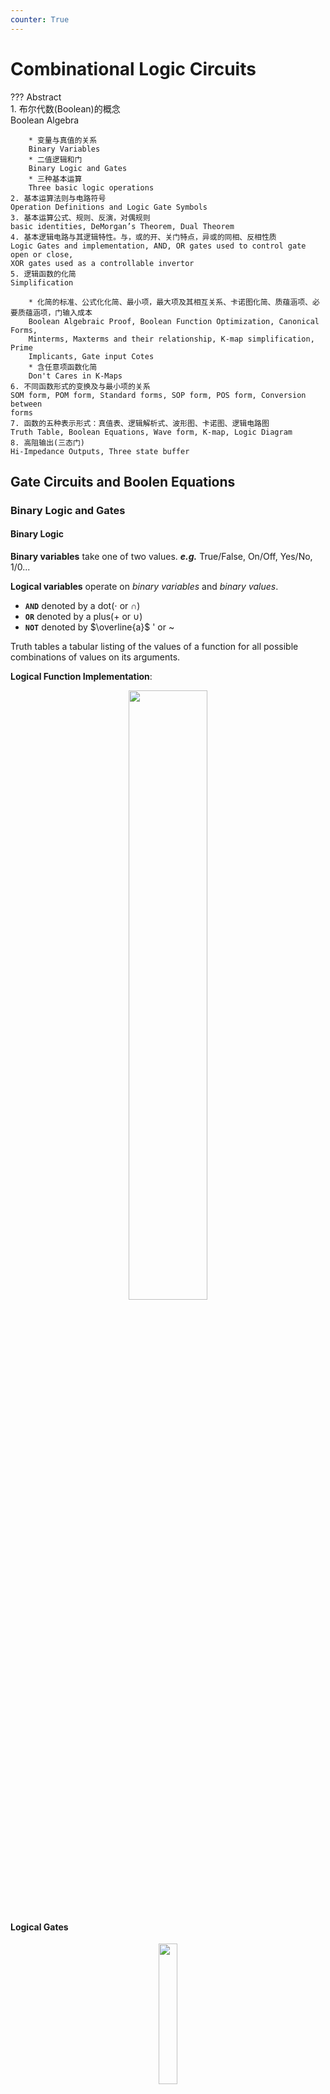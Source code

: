```yaml
---
counter: True  
---
```


# **Combinational Logic Circuits**

??? Abstract  
    1. 布尔代数(Boolean)的概念  
    Boolean Algebra   

        * 变量与真值的关系  
        Binary Variables  
        * 二值逻辑和门  
        Binary Logic and Gates
        * 三种基本运算  
        Three basic logic operations
    2. 基本运算法则与电路符号  
    Operation Definitions and Logic Gate Symbols
    3. 基本运算公式、规则、反演，对偶规则  
    basic identities, DeMorgan’s Theorem, Dual Theorem
    4. 基本逻辑电路与其逻辑特性。与，或的开、关门特点，异或的同相、反相性质    
    Logic Gates and implementation, AND, OR gates used to control gate open or close, 
    XOR gates used as a controllable invertor
    5. 逻辑函数的化简  
    Simplification

        * 化简的标准、公式化化简、最小项，最大项及其相互关系、卡诺图化简、质蕴涵项、必要质蕴涵项，门输入成本  
        Boolean Algebraic Proof, Boolean Function Optimization, Canonical Forms, 
        Minterms, Maxterms and their relationship, K-map simplification, Prime 
        Implicants, Gate input Cotes
        * 含任意项函数化简  
        Don't Cares in K-Maps
    6. 不同函数形式的变换及与最小项的关系    
    SOM form, POM form, Standard forms, SOP form, POS form, Conversion between 
    forms
    7. 函数的五种表示形式：真值表、逻辑解析式、波形图、卡诺图、逻辑电路图  
    Truth Table, Boolean Equations, Wave form, K-map, Logic Diagram
    8. 高阻输出(三态门)  
    Hi-Impedance Outputs, Three state buffer

## **Gate Circuits and Boolen Equations**

### **Binary Logic and Gates**

#### Binary Logic

**Binary variables** take one of two values. ***e.g.*** True/False, On/Off, Yes/No, 1/0...  

**Logical variables** operate on *binary variables* and *binary values*.  
 
* **`AND`** denoted by a dot($\cdot$ or $\cap$)  
* **`OR`** denoted by a plus(+ or $\cup$)  
* **`NOT`** denoted by $\overline{a}$ ' or ~  

Truth tables a tabular listing of the values of a function for all possible combinations of values on its arguments.  

**Logical Function Implementation**:  
<div align=center> <img src="https://s2.loli.net/2022/09/21/ajembUl5EJZYKVB.png" width = 50%/> </div>  

#### **Logical Gates**

<div align=center> <img src="https://s2.loli.net/2022/09/21/UGSpbogHJDCtw6Y.png" width = 24%/> </div>  

* PMOS / NMOS
    上面的是 PMOS, 下面是 NMOS.  PMOS 是 P 断 N 通, NMOS 是 N 断 P 通.  

![20220921112516](https://s2.loli.net/2022/09/21/A8mMPf93slIwQp2.png)  
详见 [ICS notes](http://note.hobbitqia.cc/ICS/ICS-3/#the-not-gateinverter)  

<u>***NAND/NOR*** 才是最基本的, 他们可以独立实现 ***OR AND NOT***.</u>   

!!! Question
    * 能不能把两个逻辑门的输出接在一起?(如 NAND 和 NOT 的输出)?   
    -> 可能一个输出是 1, 一个输出是 0. 短路, 芯片烧掉, 冒烟.  
    * 能不能把 NOT 门中变为 X 和 Y 两个输入分别对应 CMOS 和 NMOS?  
    ->不能. 当 X,Y=1,0 时上下都接通, 短路. 当 X,Y=0,1 时输出角处于 HZ(高阻态).   
    三态门允许器件输出这样的结果.  

**Logical Gate Symbols and Behavior**  

![20220922193356](https://s2.loli.net/2022/09/22/hE4oT8SAjmvHGs6.png)

**waveform behavior in time:**   

<div align=center> <img src="https://s2.loli.net/2022/09/22/S2yv7DOTUtJHGrc.png" width = 40%/> </div>  

!!! Note
    注意竖向关系. 结果在输入改变的时候改变. 最好用直尺铅笔画出竖向虚线.  

**Gate Delay**  
In actual physical gates, if one or more input changes causes the output to change, the output change does not occur instantaneously.    
The delay between an input change(s) and the resulting output change is the gate delay denoted by tG.   
很多时候我们会做 tradeoff, 使用更昂贵的器材来获得更小的 delay.  

!!! Note
    只有真值表是唯一, 确定的. 但公式, 原理图可以有多种形式.  

### **Boolen Algebra**

![[ppt16]](https://s2.loli.net/2022/09/22/2q9jhpVlHw3JdWQ.png)

(左右公式是对偶的)

**precedence**: parentheses > NOT > AND > OR   

The **dual** of an algebraic expression is obtained by interchanging + and · and interchanging 0’s and 1’s.   
对偶式可以用于函数化简.  
**注: 非不变!**  
**self-dual**: the dual expression = the original expression.  

??? Example "Boolean Algebraic Proofs 1"
    AB + A'C + BC = AB + A'C (Consensus Theorem)  
    Justification 1: 			1 . X = X  
    Justification 2: 			 
    X + X’ = 1  
    原式 = AB + A’C + ABC + A’BC 	X(Y + Z) = XY + XZ (Distributive Law)   
    = AB + ABC + A’C + A’BC  	X + Y = Y + X (Commutative Law)  
    = AB . 1 + ABC + A’C . 1 + A’C . B X . 1 = X, X . Y = Y  . X (Commutative Law)  
    = AB (1 + C) + A’C (1 + B)  X(Y + Z) = XY +XZ (Distributive Law)  
    = AB . 1 + A’C . 1 = AB + A’C	X . 1 = X      
    最好将每一步用的公式写出来    

??? Example "Boolean Algebraic Proofs 2"
    (X+Y)'Z + XY' = Y'(X+Z)
    原式 = X’ Y’ Z + X Y’ (A + B)’ = A’ . B’ (DeMorgan’s Law)  
    = Y’ X’ Z + Y’ X A . B = B . A (Commutative Law)  
    = Y’ (X’ Z + X)  A(B + C) = AB + AC (Distributive Law)  
    = Y’ (X’ + X)(Z + X) A + BC = (A + B)(A + C) (Distributive Law)  
    = Y’ . 1 . (Z + X)        A + A’ = 1
    = Y’ (X + Z)		1 . A = A, A + B = B + A (Commutative Law)  
    <u>**留意定理 15**</u>

??? Example "Boolean Algebraic Proofs 3"
    <div align=center> <img src="https://s2.loli.net/2022/09/22/BjRTKiAuZDbUqOn.png" width = 80%/> </div>   

**Complementing Functions**  
Use Demorgan's Theroem  

* interchange AND and OR operators.  
* complement each constant value and literal.  

!!! Note
    对比反函数和对偶函数.  

### **Canonical Forms**

任何逻辑函数, 可以写为 Sum of Minterms(SOM) or Product of Maxterms(POM).   

#### **Maxterm and Minterm**

* **Minterms**    
Minterms are ***AND*** terms with each variable present in either true or complemented form.(每个变量都会出现且只出现一次)  
n variables -> $2^n$ minterms  

* **Maxterms**  
Maxterms are ***OR*** terms with each variable present in either true or complemented form.(每个变量都会出现且只出现一次)  
n variables -> $2^n$ maxterms   

!!! Example
    |Index|Minterm|Maxterm|
    |:-|-|-|
    |0|$\overline x\ \overline y$|$x+y$|
    |1|$\overline x\ y$|$x+\overline y$|
    |2|$x\ \overline y$|$\overline x+y$|
    |3|$x\ y$|$\overline x+\overline y$|  

    The **index** is important for describing which variables in the terms are true and which are complemented.  
    index 就是对应使得 minterm = 1 的唯一的取值. ***e.g.*** index = 1 means only when x = 0, y = 1 then $\overline{x} y = 1$  
    maxterm 与 minterm 对偶, 所以 index 是使得 maxterm = 0 的唯一的取值.  
    如 index = 1, 则 minterm 里对应的字母应为原变量, maxterm 里的字母应为反变量.  
    Note that the **Standard Order** of variables: usually **alphabetically**.  

We find that $m_i = \overline{M_i}$.   

* We can implement any function by "ORing" the minterms corresponding to "1" entries in the function table. These are called the **minterms of the function**.   

    !!! Example "Minterm Function Example"
        <div align=center> <img src="https://s2.loli.net/2022/10/03/5bwIshKzpYTXyqc.png" width = 60%/> </div>   
        it can also be written as $\sum m(1,4,7) = \sum(1,4,7)$. 
* We can implement any function by "ANDing" the maxterms corresponding to "0" entries in the function table. These are called the **maxterms of the function**.   

    !!! Example "Maxterm Function Example"
        <div align=center> <img src="https://s2.loli.net/2022/10/03/3BMYe2q1naJ5Aro.png" width = 60%/> </div> 
        it can also be written as $\prod M(0, 2, 3, 5, 7) = \prod(0, 2, 3, 5, 7)$

#### **Canonical Forms**

* **Canonical Sum of Minterms**   
Boolen function -> Sum of Minterms: expand all terms first to explicitly list all minterms. Do this by "ANDing" any term missing a variable v with a term $(v+\overline{v})$.   

    !!! Example "$F=A+\overline{B} C$"
        F = A(B + B’)(C + C’) + (A + A’) B’ C   
        = ABC + ABC’ + AB’C + AB’C’ + AB’C + A’B’C  
        = ABC + ABC’ + AB’C + AB’C’ + A’B’C  
        = m7 + m6 + m5 + m4 + m1 = m1 + m4 + m5 + m6 + m7   

* **Canonical Product of Maxterms**  
The method for Maxterms is similar, just "ORing" terms missing variables v with a term equal $v\cdot \overline{v}$ then applying the distributive law.  

    !!! Example "$f(A,B,C)=A\overline C + BC+\overline A \overline B$"
        <div align=center> <img src="https://s2.loli.net/2022/10/03/Fx29YWlHMsjebiI.png" width = 60%/> </div> 

**Function Complements**  
The complement of a function expressed as a sum of minterms is constructed by selecting the minterms missing in the sum-of-minterms canonical forms.   
每一个 minterm 要么在函数里, 要么在其反函数里. 求函数的反函数, 只需要所有minterms 去掉原函数中存在的 minterms 即可.  

***e.g.*** $F(x,y,z)=\sum_m(1,3,5,7)$ then $\overline F(x,y,z) = \sum_m(0,2,4,6)$  
It also can be writed as $\overline F= \overline m_1 \cdot \overline m_3 \cdot \overline m_5 \cdot \overline m_7 = M_1 \cdot M_3 \cdot M_5 \cdot M_7=\prod _M(1,3,5,7)$    

!!! Note "Conversion between Forms"
    **Idea**: $F=\sum_m m_i$ while $\overline{F} = \sum_M M_i$  
    Maxterms 的求法不是很自然, 一般先求反函数的 Minterms 再将他们取反转为 Minterms.    
    
    * Find the function complement by swapping terms in the list with terms not in the list.  
    * Change from products to sums, or vice versa.  

    如上文的例子中  $F(x,y,z)=\sum_m(1,3,5,7), \overline{F}=\sum_m(0,2,4,6)$ 故 $F = \prod_M(0,2,4,6)$

**Standard Forms**  

* **Standard Sum-of-Products (SOP) form:** equations are written as an ***OR*** of ***AND*** terms.  
* **Standard Product-of-Sums (POS) form:** equations are written as an ***AND*** of ***OR*** terms

SOP and POS are **two-level** network of gates.  

* **SOP**  

    * The first level consists of n-input ***AND*** gates  
    * The second level is a single ***OR*** gate (with fewer than $2^n$ inputs)
    
!!! Info
    Standard Forms 用来做**电路实现**, 一般会进行 SOM POM 化简, 但会省略一些东西. 依然按照 Standard Order, 但每一项中不一定需要所有变量.  
    SOP POS 也被称为**两极函数**.  
    如 **SOP**: $ABD+\overline A \overline B C +B$, **POS**: $(A+B)\cdot  (A+\overline B+\overline C)\cdot  C$ 他们路径上最多只需要经过两个电路门, 这称为二级电路.  
    反观 $(AB+C)(A+C), AB\overline C+AC(A+B)$ 最多就需要经过三个电路门.
    
    * 为什么需要降低电路门的级数?   
    电路门有延迟, 经过的电路门越多延迟越大, 意味着最后电路做出来的计算机不易提高功率.  
    
!!! Example "$F = \overline A\overline  B C + A \overline B\overline  C + A\overline  B C + AB\overline C + ABC$"    
    F = A’ B’ C + A (B’ C’ + B C’ + B’ C + B C)  
      = A’ B’ C + A (B’ + B) (C’ + C)  
      = A’ B’ C + A.1.1  
      = A’ B’ C + A   
      = B’C + A

## **Circuit Optimization**

**Goal**: To obtain the simplest implementation for a given function.  

Distinct cost criteria we will use:  

* **Literal cost (L)**
* **Gate input cost (G)**
* **Gate input cost with NOTs (GN)**


### **Two-Level Optimization**

#### **Literal Cost**  

**literal** is a variable or its complement
**literal cost** is the number of literal appearances in a Boolean expression corresponding to the logic circuit diagram.  

***e.g.***  

* $F=BD+A\overline BC+ A\overline C\overline D$ its L=8  
* $F=BD+A\overline BC+ A\overline B\overline D + AB\overline C$ its L=11  

#### **Gate Input Cost**  

**Gate input costs** is the number of inputs to the gates in the implementation corresponding exactly to the given equation or equations. (G - inverters not counted, GN - inverters counted)   

For SOP and POS equations: 

* all literal appearances(L)  
* the number of terms **excluding single literal terms**, (G).  
    ***e.g.*** for A+BC its L=3 while G=1
* optionally, the number of **distinct complemented** single literals(GN).

***e.g.***   

* $F=BD +A\overline BC+A\overline C\overline D$  G=8(L)+3=11, GN=11+3=14.   
* $F=BD+A\overline BC+A\overline B\overline D+AB\overline C$ G=11+4=15, GN=15+3(only BCD)=18.  

!!! Example "Cost Criteria"
    <div align=center> <img src="https://s2.loli.net/2022/10/03/BopLzFutqDsecEX.png" width = 60%/> </div>  
    <div align=center> <img src="https://s2.loli.net/2022/10/03/LxDl5t7OEsAMcyG.png" width = 60%/> </div>  


When do we stop trying to reduce the cost?    
Do we know when we have a minimum cost?  

### **Map Manipulation**

**Karnaugh maps(K-map)**   

* A **K-map** is a collection of squares
Each square represents a minterm
* The collection of squares is a graphical representation of a Boolean function
* <u>**Adjacent squares differ in the value of one variable**</u>
* Alternative algebraic expressions for the same function are derived by recognizing patterns of squares

The **K-map** can be viewed as

* A reorganized version of the truth table
* A topologically-warped Venn diagram as used to visualize sets in algebra of sets

#### **Two-Variable Maps**

<div align=center> <img src="https://s2.loli.net/2022/10/03/RChyGE9j1mqPwAt.png" width = 65%/> </div>  

!!! Example
    |F=x+y|y=0|y=1|
    |:-|-|-|
    |x=0|0|1|
    |x=1|1|1|

    For function F(x,y), the two adjacent cells containing 1’s can be combined using the Minimization Theorem:  
    $F(x,y)=(x \ \overline y + x\ y ) + (x\ y + \overline x \ y) = x + y$

#### **Three-Variable Maps**

<div align=center> <img src="https://s2.loli.net/2022/10/03/EnfTO5gNH8Qcd4b.png" width = 65%/> </div>  

!!! Note
    注意列, <u>**要按照Gray codes的顺序排列, 即相邻两列只相差一位.**</u>  因此列标号为  00 01 11 10.  
    相邻两个小方格都只有一个变量不同.  
    可以卷起来, 即最左边一列和最右边一列

**Alternatie Map Labeling**   

<div align=center> <img src="https://s2.loli.net/2022/10/03/Ug2IQvm4Nr8beKH.png" width = 70%/> </div>  

!!! Example  
    <div align=center> <img src="https://s2.loli.net/2022/10/03/TbSH5VXt4GsWlun.png" width = 40%/> </div>  

    * 注意到 3 2 格都是 1, 因此 $\bar xy\bar z + \bar x y z = \bar xy$, 没有变化的变量可以保留, 变化了的变量可以消掉. 同理 4 5 格可化为 $x \bar y$   
    * 3 7 格: $yz$; 6 7格: $x y$; 4 6 格$: x\bar z$

**Combining Squares**

可以画 $2^n$ 大小的方形格(即一次要包括 $2^n$ 个小方格)  
For 3-variable **K-Map**:  

* One square represents a minterm with three variables  
* Two adjacent squares represent a product term with two variables  
* Four “adjacent” terms represent a product term with one variable  
* Eight “adjacent” terms is the function of all ones (no variables) = 1.  

!!! Example
    <div align=center> <img src="https://s2.loli.net/2022/10/03/pIQUXs6yvECDV9i.png" width = 75%/> </div>  

!!! Warning

    * 格雷码!  
    * 两侧可以卷起来  
    <div align=center> <img src="https://s2.loli.net/2022/10/03/xg2H4KbfnVNdePm.png" width = 15%/> </div>

<u>**化简思路: 用最大的最少的圈把所有的 1 圈完.(圈与圈之间可以有交叉)**</u>  
一定是 SOP

!!! Example
    <div align=center> <img src="https://s2.loli.net/2022/10/03/BM6bUjXRgCdixQJ.png" width = 60%/> </div>  
    

#### **Four Variable Maps** 

<div align=center> <img src="https://s2.loli.net/2022/10/03/1DsdvOBNXRCH5Uu.png" width = 75%/> </div>  

!!! Note
    注意四个角也可以卷(0 2 8 10 -> $\overline X \ \overline Z$)

!!! Example
    <div align=center> <img src="https://s2.loli.net/2022/10/03/FSBqMjN1vdlYZX6.png" width = 60%/> </div> 
    F = XZ + X'Z'  
    化简结果不唯一

#### **Don't Cares(无关项) in K-Maps**

By placing “don't cares” (an “x” entry) in the function table or map, the cost of the logic circuit may be lowered.  
如我们把 BCD 码作为输入, 有效数字 0 - 9, 如果那么 9 以上的输入组合我们不在乎输出结果, 称为无关项, 在卡诺图上画 x.    

!!! Example "BCD 5 or More"
    ![20221003112411](https://s2.loli.net/2022/10/03/jVG9YAaHBtXiT3o.png)  
    X 可圈可不圈!  

!!! Example
    Find the optimum POS solution: $F(A,B,C,D)=\sum\limits_m(3,9,11,12,13,14,15)+\sum d(1,4,6)$  
    Hint: Use $\overline F$ and complement it to get the result.  
    ans:
    F' = B' D' + A' B   (求 F' 时在卡诺图中圈空格，而不是 1)
    F = (B + D)(A + B')  

#### Systematic Simplification

* A **Prime Implicant**(质蕴含项) is a product term obtained by combining the maximum possible number of adjacent squares in the map into a rectangle with the number of squares a power of 2.  
* A prime implicant is called an **Essential Prime Implicant**(必要质蕴涵项) if it is the only prime implicant that covers (includes) one or more minterms.  

质蕴涵项是对某个 "1" 而言包括它的最大方形。对某个 "1" 而言如果它的质蕴涵项只有一个，那么它是必要的。

1. Find All Prime Implicants
2. Find Essential ones
3. 处理剩下的 1 

!!! Example
    <div align=center> <img src="https://s2.loli.net/2022/10/12/jwUZ2OLRBdvQ7EN.png" width = 60%/> </div>   
    哪些 1 只被一个质蕴含圈包围，那么他一定是必要质蕴涵项 

!!! Example
    Find all prime implicants for:  
    $G(A,B,C,D)=\sum\limits_m(0,2,3,4,7,12,13,14,15)$  
    Hint: There are *seven* prime implicants!  
    
    Prime Implicants are AB, B C' D', A' C' D', A' B' D', A' B' C, A' C D, B C D. ony AB Essential.   

### Multi-Level Circuit Optimization

两级门的延迟低，但 cost 高。

!!! Example "Transformation Examples"
    <div align=center> <img src="https://s2.loli.net/2022/10/12/gkWVdo1bscBQaJU.png" width = 60%/> </div>    

#### **Integrated Circuits**

集成电路

* **Integrated circuit** (informally, a **“chip”**) is a semiconductor crystal (most often silicon) containing the electronic components for the digital gates and storage elements which are interconnected on the chip.   
* **Terminology** - Levels of chip integration

    * *SSI (small-scale integrated)* - fewer than 10 gates
    * *MSI (medium-scale integrated)* - 10 to 100 gates
    * *LSI (large-scale  integrated)* - 100 to  thousands of gates
    * *VLSI (very large-scale integrated)* - thousands to 100s of millions of gates

* **Technology Parameters**

    * **Fan-in 扇入系数** – the number of inputs available on a gate  
    一个门的输入端的上限  
    理想情况一个门的输入可以接无数个门的输入，但实际上因为每一个门的输入端都会花费一些电流，而门输出的电流是有限的，从集成电路本身会要求一个门的输出最多能拉多少门的输入。
    * **Fan-out 扇出系数** – the number of standard loads driven by a gate output  
        一个门的输出带了很多门的输入？（像火车头带了很多车厢）  
        一个门的输出不能接到太多门的输入上去，一般会用 buffer 做缓冲  
        
        * ***e.g.*** 1 standard load equals the load contributed by the input of 1 inverter.  
        * **Transition time** - the time required for the gate output to change from H to L, $t_{HL}$, or from L to H, $t_{LH}$  
        带的门越多，上升时间就越多。
        我们会限制过渡时间，设置 maximum fan-out 
    * **Logic Levels** – the signal value ranges for 1 and 0 on the inputs and 1 and 0 on the outputs (see Figure 1-1)
    * **Noise Margin** – the maximum external noise voltage superimposed on a normal input value that will not cause an undesirable change in the circuit output
    * **Cost for a gate** - a measure of the contribution by the gate to the cost of the integrated circuit  
    Ignoring the wiring area, the gate area is roughly proportional to the gate input count.  
    * **Propagation Delay** – The time required for a change in the value of a signal to propagate from an input to an output
    * **Power Dissipation** – the amount of power drawn from the power supply and consumed by the gate

#### **Propagation Delay**  

Delay is usually measured at the 50% point with respect to the H and L output voltage levels.  
High-to-low ($t_{PHL}$) and low-to-high ($t_{PLH}$) output signal changes may have different propagation delays.  
注意 HL/PL 指的是**输出端**的时间变化。

<div align=center> <img src="https://s2.loli.net/2022/10/12/IkTbnZLFaNsQwHo.png" width = 70%/> </div>

!!! Info
    如果这里有 n 个非门串联
    <div align=center> <img src="https://s2.loli.net/2022/10/12/JqhgFX27lBLybRE.png" width = 50%/> </div>    

    计算 $t_{PHL}$ 需要 $t_{3PHL} + t_{2PLH} + t_{1PHL}$  
    从结果倒推  
    如果只求 $t_{pd}$ 只需要把每级的 $t_{pd}$ 相加即可。

* **Delay Mode**  

    * **Transport delay** - a change in the output in response to a change on the inputs occurs after a fixed specified delay  
    输出整体往后移
    * **Inertial delay** - similar to transport delay, except that if the input changes such that the output is to change twice in a time interval less than the **rejection time**, the output changes do not occur. Models typical electronic circuit behavior, namely, rejects narrow “pulses” on the outputs
    除了输出往后移，在惯性延迟下，很窄的脉冲（小于 rejection time）会被消除掉。    

        !!! Example
            <div align=center> <img src="https://s2.loli.net/2022/10/12/1dnoCxS5yBg7pEZ.png" width = 70%/> </div>   
            蓝线表明 propagation time, 黑线表明 rejection time.  
            因此 ab de 这个脉冲被吃掉

* **Circuit Delay**

    !!! Example
        <div align=center> <img src="https://s2.loli.net/2022/10/12/vrIXatGhkVwTgsS.png" width = 70%/> </div>   

        * 最开始 S 由 0->1 后 0.9s Y 从 0->1 
        * S 从 1->0 后下方的与门 0.4s 后会从 1->0, 但上方的与门 0.6s 后才会从 0->1. 但 0.9s 后 Y 才会 1->0, 此后再过 0.2s(共 1.1s) 后 Y 从 0-> 1.  
        这里 Y 出现了一个小尖峰，我们称之为电路产生的**冒险**。  
        S 的两条路径我们发现延迟不同，这种我们称之为电路中的**竞争**。

* Fan-out and Delay  
The fan-out loading a gate’s output affects the gate’s propagation delay。  
**SL**(Standard Load): 以非门为标准。带一个非门需要...的负载

    !!! Example
        One realistic equation for tpd  for a NAND gate with 4 inputs is: $t_{pd} = 0.07 + 0.021 SL$ ns
        SL is the number of standard loads the gate is driving, **i. e.**, its fan-out in standard loads
        For SL = 4.5, tpd = 0.165 ns  
        由工艺程度+负载情况决定  

* Cost/Performance Tradeoffs  

    !!! Example
        NAND gate G with 20 standard loads on its output has a delay of 0.45 ns and has a normalized cost of 2.0.  
        A buffer H has a normalized cost of 1.5. The NAND gate driving the buffer with 20 standard loads gives a total delay of 0.33 ns  
        1. The cost of this portion of the circuit cannot be more than 2.5
        2. The delay of this portion of the circuit cannot be more than 0.40 ns
        3. The delay of this portion of the circuit must be less than 0.40 ns and the cost less than 3.0

        ans:
        1. No buffer  
        2. Use buffer  
        3. Irrelevant - buffer needed to satisfy delay constraint, but cannot satisfy cost constraint.

## Additional Gates and Circuits

### Other Gate Types

Why?

* Implementation feasibility and low cost
* Power in implementing Boolean functions
* Convenient conceptual representation

Gate classifications

* **Primitive gate** - a gate that can be described using a single primitive operation type (AND or OR) plus an optional inversion(s).
* **Complex gate** - a gate that requires more than one primitive operation type for its description

### **Primitive gate**

#### Buffer  

<div align=center> <img src="https://s2.loli.net/2022/10/12/AwQ6U9eyPaKthMF.png" width = 40%/> </div>

没有逻辑功能，但有很强的带负载的能力，能够拉高电平，降低传输延迟。

#### NAND

<div align=center> <img src="https://s2.loli.net/2022/10/12/5TbIg9RKjenUcLP.png" width = 40%/> </div>   

与非也可以认为是*先非后或* $F=\overline{X} + \overline{Y} + \overline{Z}$  
A NAND gate with one input degenerates to an inverter.  
**Universal gate** - a gate type that can implement any Boolean function. 
最高效

我们一般不使用与非门做逻辑运算，因为他不满足交换、结合律。一般在最后把与或非转为用与非实现。

#### NOR

<div align=center> <img src="https://s2.loli.net/2022/10/12/TxeLnW2r5EaOsMJ.png" width = 40%/> </div>   

也可以利用 De Morgan 变为 先非后与，其他同与非。

### **Complex gate**

#### Exclusive OR/ Exclusive NOR

eXclusive OR(XOR) and XNORs gate  

* **Definitions**:  

    * $X\oplus Y = X\ \overline Y +\overline X \ Y$  
    * $\overline {X\oplus Y} = X\ \overline Y +\overline X \ Y$  
* the XNOR function also known as the **equivalence function**, denoted by the operator '$\equiv$'.  
* 重要公式（要记）

<div align=center> <img src="https://s2.loli.net/2022/10/12/u7BxMSDkIX9lRO3.png" width = 60%/>(第一行 & 最后一行很重要)</div> 

* 严格来说，只有两变量的异或。对于多于两个输入的，我们用奇函数/偶函数代替。  
对于三变量的异或 $X\oplus Y = \overline X \ \overline Y \ Z + \overline X \ Y \overline Z + X \ \overline Y \ \overline Z + X\ Y\ Z$
卡诺图无法再化简

    ||1||1|
    |:-|-|-|-|
    |1||1||

    我们称它为奇函数，因为 minterm 里 1 的个数($=\sum m(1(001),2(010),4(100),7(111))$)为奇数。其反函数为偶函数。

* Symbol  
注意 bubble 泡泡(表示 inverter)  

<div align=center> <img src="https://s2.loli.net/2022/10/12/Sx7NTGlRaE2XPJV.png" width = 30%/> </div>   

* Implementation  
<div align=center> <img src="https://s2.loli.net/2022/10/12/rqXujFsYytKmDvw.png" width = 70%/> </div>  
下面的实现需要 $4\times 4=16$ 个晶体管。但实际中最简单只需要 10 个晶体管，就可以构造出 XOR 门。

#### Odd and Even Functions

* The 1s of an **odd function** correspond to minterms having an index with an odd number of 1s.  
* The 1s of an **even function** correspond to minterms having an index with an even number of 1s.  

!!! Example
    xor 都是奇函数.  
    如 $F=(X\oplus Y)\oplus Z \\ F=(W\oplus X)\oplus (Y\oplus Z)$  

* Parity Generators and Checkers
奇偶校验：传输若干个数据位，增加一个数据位，用来表示数据位的奇偶性。输入和输出端的奇偶位应该相同。  

    !!! Example
        <div align=center> <img src="https://s2.loli.net/2022/10/14/PQxubZShkz2MnHl.png" width = 70%/> </div>  

#### Hi-Impedance Outputs  

高阻输出  

**Three-state** logic adds a third logic value, Hi-Impedance (Hi-Z), giving three states: **0, 1, and Hi-Z** on the outputs.   
有条件情况下允许门的输出接在一起。  

* 3-State Buffer
<div align=center> <img src="https://s2.loli.net/2022/10/12/c3V8MaJdS7ZqPTX.png" width = 30%/> </div> 

* Resolving 3-State Values on a  Connection  
把两个三态门的输出接在一起：  
*Resolution Table*  

|B1|B0|OUT|
|:-|-|-|
|0|Hi-Z|0|
|1|Hi-Z|1|
|Hi-Z|0|0|
|Hi-Z|1|1|
|Hi-Z|Hi-Z|Hi-Z|

!!! Info
    不允许同时两个门同时输出有效输出！否则可能产生大电流损坏电路。  
    因此对于 n 个三态门，共 2n+1 种有效组合。

* 3-State Logic Circuit   
<div align=center> <img src="https://s2.loli.net/2022/10/14/G1kNOIvxcKBg4M7.png" width = 65%/>此时，两个三态门不会同时输出有效输出。</div>  

#### More Complex Gates 

The remaining complex gates are SOP or POS structures with and without an output inverter.  

* A - AND
* O - OR
* I  - Inverter
Numbers of inputs on first-level “gates” or directly to second-level “gates”  

***e.g.*** AOI(AND-OR-Invert), 2-2-1 AO means 2-input ANDS driving an OR with one additional OR input.  
